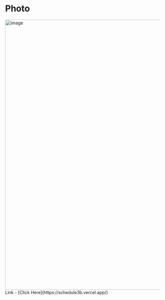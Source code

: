 # Photo
<img width="1467" height="876" alt="image" src="https://github.com/user-attachments/assets/d2d05d51-caac-4dc6-97d5-1201c3d6a2f1" />
Link - [Click Here](https://schedule3b.vercel.app/)

